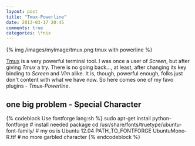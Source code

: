 ```yaml
---
layout: post
title: "Tmux-Powerline"
date: 2013-03-17 20:45
comments: true
categories: \*nix
---
```

{% img /images/myImage/tmux.png tmux with powerline %}

[Tmux](http://tmux.sourceforge.net/) is a very powerful terminal tool.
I was once a user of *Screen*,
but after giving *Tmux* a try. There is no going back..., at least,
after changing its key binding to *Screen* and *Vim* alike.
It is, though, powerful enough, folks just don't content with what we have now.
So here comes one of my favo plugins - *Tmux-Powerline*.

one big problem - **Special Character**
---

{% codeblock Use fontforge lang:sh %}
sudo apt-get install python-fontforge             # install needed package
cd /usr/share/fonts/truetype/ubuntu-font-family/  # my os is Ubuntu 12.04
PATH_TO_FONTFORGE UbuntuMono-R.ttf                # no more garbled character
{% endcodeblock %}


